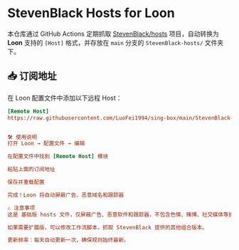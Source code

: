 # StevenBlack Hosts for Loon

本仓库通过 GitHub Actions 定期抓取 [StevenBlack/hosts](https://github.com/StevenBlack/hosts) 项目，自动转换为 **Loon** 支持的 `[Host]` 格式，并存放在 `main` 分支的 `StevenBlack-hosts/` 文件夹下。

## 📥 订阅地址

在 Loon 配置文件中添加以下远程 Host：

```ini
[Remote Host]
https://raw.githubusercontent.com/LuoFei1994/sing-box/main/StevenBlack-hosts/loon-hosts.conf, tag=StevenBlack, update-interval=86400


🛠️ 使用说明
打开 Loon → 配置文件 → 编辑

在配置文件中找到 [Remote Host] 模块

粘贴上面的订阅地址

保存并重载配置

完成！Loon 将自动屏蔽广告、恶意域名和跟踪器

⚠️ 注意事项
这是 基础版 hosts 文件，仅屏蔽广告、恶意软件和跟踪器，不包含色情、赌博、社交媒体等扩展屏蔽。

如果需要扩展版，可以修改工作流脚本，抓取 StevenBlack 提供的其他组合版本。

更新频率：每天自动更新一次，确保规则始终最新。
